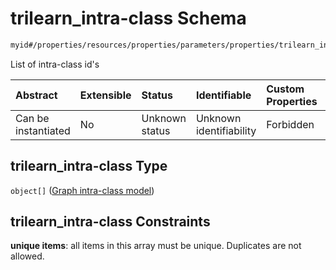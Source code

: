 # trilearn_intra-class Schema

```txt
myid#/properties/resources/properties/parameters/properties/trilearn_intra-class
```

List of intra-class id's

| Abstract            | Extensible | Status         | Identifiable            | Custom Properties | Additional Properties | Access Restrictions | Defined In                                                       |
| :------------------ | :--------- | :------------- | :---------------------- | :---------------- | :-------------------- | :------------------ | :--------------------------------------------------------------- |
| Can be instantiated | No         | Unknown status | Unknown identifiability | Forbidden         | Allowed               | none                | [config.schema.json*](config.schema.json "open original schema") |

## trilearn_intra-class Type

`object[]` ([Graph intra-class model](config-definitions-graph-intra-class-model.md))

## trilearn_intra-class Constraints

**unique items**: all items in this array must be unique. Duplicates are not allowed.

